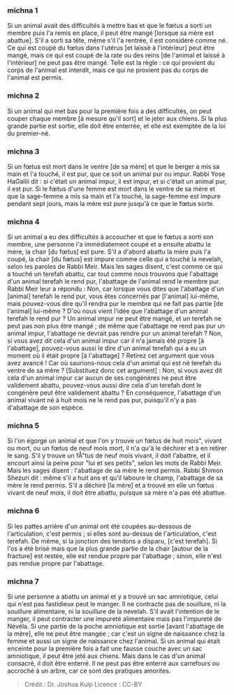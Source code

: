 
### michna 1
Si un animal avait des difficultés à mettre bas et que le fœtus a sorti un membre puis l'a remis en place, il peut être mangé [lorsque sa mère est abattue]. S'il a sorti sa tête, même s'il l'a rentrée, il est considéré comme né. Ce qui est coupé du fœtus dans l'utérus [et laissé à l'intérieur] peut être mangé, mais ce qui est coupé de la rate ou des reins [de l'animal et laissé à l'intérieur] ne peut pas être mangé. Telle est la règle : ce qui provient du corps de l'animal est interdit, mais ce qui ne provient pas du corps de l'animal est permis.

### michna 2
Si un animal qui met bas pour la première fois a des difficultés, on peut couper chaque membre [à mesure qu'il sort] et le jeter aux chiens. Si la plus grande partie est sortie, elle doit être enterrée, et elle est exemptée de la loi du premier-né.

### michna 3
Si un fœtus est mort dans le ventre [de sa mère] et que le berger a mis sa main et l'a touché, il est pur, que ce soit un animal pur ou impur. Rabbi Yose HaGalili dit : si c'était un animal impur, il est impur, et si c'était un animal pur, il est pur. Si le fœtus d'une femme est mort dans le ventre de sa mère et que la sage-femme a mis sa main et l'a touché, la sage-femme est impure pendant sept jours, mais la mère est pure jusqu'à ce que le fœtus sorte.

### michna 4
Si un animal a eu des difficultés à accoucher et que le fœtus a sorti son membre, une personne l'a immédiatement coupé et a ensuite abattu la mère, la chair [du fœtus] est pure. S'il a d'abord abattu la mère puis l'a coupé, la chair [du fœtus] est impure comme celle qui a touché la nevelah, selon les paroles de Rabbi Meir. Mais les sages disent, c'est comme ce qui a touché un terefah abattu, car tout comme nous trouvons que l'abattage d'un animal terefah le rend pur, l'abattage de l'animal rend le membre pur. Rabbi Meir leur a répondu : Non, car lorsque vous dites que l'abattage d'un [animal] terefah le rend pur, vous êtes concernés par [l'animal] lui-même, mais pouvez-vous dire qu'il rendra pur le membre qui ne fait pas partie [de l'animal] lui-même ? D'où nous vient l'idée que l'abattage d'un animal terefah le rend pur ? Un animal impur ne peut être mangé, et un terefah ne peut pas non plus être mangé ; de même que l'abattage ne rend pas pur un animal impur, l'abattage ne devrait pas rendre pur un animal terefah ? Non, si vous avez dit cela d'un animal impur car il n'a jamais été propre [à l'abattage], pouvez-vous aussi le dire d'un animal terefah qui a eu un moment où il était propre [à l'abattage] ? Retirez cet argument que vous avez avancé ! Car où saurions-nous cela d'un animal qui est né terefah du ventre de sa mère ? [Substituez donc cet argument] : Non, si vous avez dit cela d'un animal impur car aucun de ses congénères ne peut être validement abattu, pouvez-vous aussi dire cela d'un terefah dont le congénère peut être validement abattu ? En conséquence, l'abattage d'un animal vivant né à huit mois ne le rend pas pur, puisqu'il n'y a pas d'abattage de son espèce.

### michna 5
Si l'on égorge un animal et que l'on y trouve un fœtus de huit mois", vivant ou mort, ou un fœtus de neuf mois mort, il n'a qu'à le déchirer et à en retirer le sang. S'il y trouve un fÅ"tus de neuf mois vivant, il doit l'abattre, et il encourt ainsi la peine pour "lui et ses petits", selon les mots de Rabbi Meir. Mais les sages disent : l'abattage de sa mère le rend permis. Rabbi Shimon Shezuri dit : même s'il a huit ans et qu'il laboure le champ, l'abattage de sa mère le rend permis. S'il a déchiré [la mère] et a trouvé en elle un fœtus vivant de neuf mois, il doit être abattu, puisque sa mère n'a pas été abattue.

### michna 6
Si les pattes arrière d'un animal ont été coupées au-dessous de l'articulation, c'est permis ; si elles sont au-dessus de l'articulation, c'est terefah. De même, si la jonction des tendons a disparu, [c'est terefah]. Si l'os a été brisé mais que la plus grande partie de la chair [autour de la fracture] est restée, elle est rendue propre par l'abattage ; sinon, elle n'est pas rendue propre par l'abattage.

### michna 7
Si une personne a abattu un animal et y a trouvé un sac amniotique, celui qui n'est pas fastidieux peut le manger. Il ne contracte pas de souillure, ni la souillure alimentaire, ni la souillure de la nevelah. S'il avait l'intention de le manger, il peut contracter une impureté alimentaire mais pas l'impureté de Névéla. Si une partie de la poche amniotique est sortie [avant l'abattage de la mère], elle ne peut être mangée ; car c'est un signe de naissance chez la femme et aussi un signe de naissance chez l'animal. Si un animal qui était enceinte pour la première fois a fait une fausse couche avec un sac amniotique, il peut être jeté aux chiens. Mais dans le cas d'un animal consacré, il doit être enterré. Il ne peut pas être enterré aux carrefours ou accroché à un arbre, car ce sont des pratiques amorites.

>Crédit : Dr. Joshua Kulp
>Licence : CC-BY